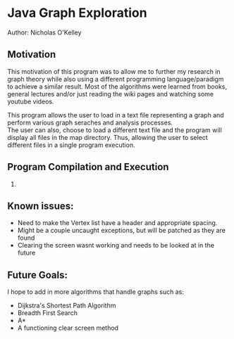 # Java Graph Exploration
Author: Nicholas O'Kelley

## Motivation
This motivation of this program was to allow me to further my research in graph
theory while also using a different programming language/paradigm to achieve
a similar result. Most of the algorithms were learned from books, general lectures
and/or just reading the wiki pages and watching some youtube videos.
               
This program allows the user to load in a text file representing a graph 
and perform various graph seraches and analysis processes.     
The user can also, choose to load a different text file and the program will display all files in the 
map directory. Thus, allowing the user to select different files in a single 
program execution.
                 

## Program Compilation and Execution
1. 


## Known issues:
* Need to make the Vertex list have a header and appropriate spacing.
* Might be a couple uncaught exceptions, but will be patched as they are found
* Clearing the screen wasnt working and needs to be looked at in the future

## Future Goals:
I hope to add in more algorithms that handle graphs such as:
* Dijkstra's Shortest Path Algorithm
* Breadth First Search
* A*
* A functioning clear screen method
